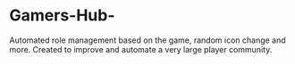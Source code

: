 # Gamers-Hub-
Automated role management based on the game, random icon change and more. Created to improve and automate a very large player community.
